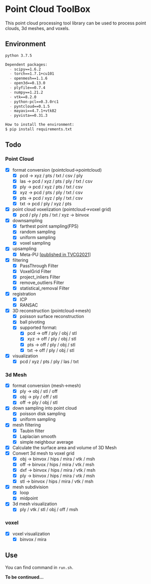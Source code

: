 # Point Cloud ToolBox


This point cloud processing tool library can be used to process point clouds, 3d meshes, and voxels.

## Environment
```markdown
python 3.7.5

Dependent packages:
  - scipy==1.6.2
  - torch==1.7.1+cu101
  - openmesh==1.1.6
  - open3d==0.13.0
  - plyfile==0.7.4
  - numpy==1.21.2
  - vtk==8.2.0
  - python-pcl==0.3.0rc1
  - pyntcloud==0.1.5
  - mayavi==4.7.1+vtk82
  - pyvista==0.31.3

How to install the environment:
$ pip install requirements.txt
```

## Todo
### Point Cloud
- [x] format conversion (pointcloud->pointcloud)  
    - [x] pcd -> xyz / pts / txt / csv / ply
    - [x] las -> pcd / xyz / pts / ply / txt / csv
    - [x] ply -> pcd / xyz / pts / txt / csv   
    - [x] xyz -> pcd / pts / ply / txt / csv
    - [x] pts -> pcd / xyz / ply / txt / csv
    - [x] txt -> pcd / ply / xyz / pts
- [x] point cloud voxelization (pointcloud->voxel grid)
    - [x] pcd / ply / pts / txt / xyz -> binvox
- [x] downsampling
    - [x] farthest point sampling(FPS)
    - [x] random sampling
    - [x] uniform sampling
    - [x] voxel sampling
- [x] upsampling
    - [x] Meta-PU [[published in TVCG2021](./PU/Meta-PU/README.md)]
- [x] filtering
    - [x] PassThrough Filter
    - [x] VoxelGrid Filter
    - [x] project_inliers Filter
    - [x] remove_outliers Filter
    - [x] statistical_removal Filter
- [x] registration
    - [x] ICP
    - [x] RANSAC
- [x] 3D reconstruction (pointcloud->mesh)
    - [x] poisson surface reconstruction
    - [x] ball pivoting
    - [x] supported format:
        - [x] pcd -> off / ply / obj / stl
        - [x] xyz -> off / ply / obj / stl
        - [x] pts -> off / ply / obj / stl
        - [x] txt -> off / ply / obj / stl
- [x] visualization
    - [x] pcd / xyz / pts / ply / las / txt

### 3d Mesh
- [x] format conversion (mesh->mesh)
    - [x] ply -> obj / stl / off
    - [x] obj -> ply / off / stl
    - [x] off -> ply / obj / stl
- [x] down sampling into point cloud
    - [x] poisson disk sampling
    - [x] uniform sampling
- [x] mesh filtering
    - [x] Taubin filter
    - [x] Laplacian smooth
    - [x] simple neighbour average
- [x] Calculate the surface area and volume of 3D Mesh
- [x] Convert 3d mesh to voxel grid
    - [x] obj -> binvox / hips / mira / vtk / msh
    - [x] off -> binvox / hips / mira / vtk / msh
    - [x] dxf -> binvox / hips / mira / vtk / msh
    - [x] ply -> binvox / hips / mira / vtk / msh
    - [x] stl -> binvox / hips / mira / vtk / msh
- [x] mesh subdivision
    - [x] loop
    - [x] midpoint
- [x] 3d mesh visualization
    - [x] ply / vtk / stl / obj / off / msh

### voxel
- [x] voxel visualization
    - [x] binvox / mira

## Use
You can find command in `run.sh`.


**To be continued...**

    
   